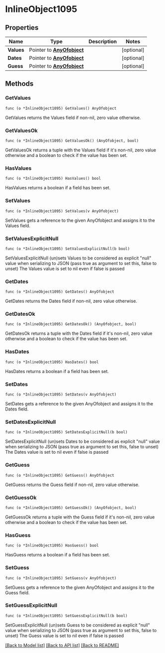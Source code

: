 # InlineObject1095

## Properties

Name | Type | Description | Notes
------------ | ------------- | ------------- | -------------
**Values** | Pointer to [**AnyOfobject**](anyOf&lt;object&gt;.md) |  | [optional] 
**Dates** | Pointer to [**AnyOfobject**](anyOf&lt;object&gt;.md) |  | [optional] 
**Guess** | Pointer to [**AnyOfobject**](anyOf&lt;object&gt;.md) |  | [optional] 

## Methods

### GetValues

`func (o *InlineObject1095) GetValues() AnyOfobject`

GetValues returns the Values field if non-nil, zero value otherwise.

### GetValuesOk

`func (o *InlineObject1095) GetValuesOk() (AnyOfobject, bool)`

GetValuesOk returns a tuple with the Values field if it's non-nil, zero value otherwise
and a boolean to check if the value has been set.

### HasValues

`func (o *InlineObject1095) HasValues() bool`

HasValues returns a boolean if a field has been set.

### SetValues

`func (o *InlineObject1095) SetValues(v AnyOfobject)`

SetValues gets a reference to the given AnyOfobject and assigns it to the Values field.

### SetValuesExplicitNull

`func (o *InlineObject1095) SetValuesExplicitNull(b bool)`

SetValuesExplicitNull (un)sets Values to be considered as explicit "null" value
when serializing to JSON (pass true as argument to set this, false to unset)
The Values value is set to nil even if false is passed
### GetDates

`func (o *InlineObject1095) GetDates() AnyOfobject`

GetDates returns the Dates field if non-nil, zero value otherwise.

### GetDatesOk

`func (o *InlineObject1095) GetDatesOk() (AnyOfobject, bool)`

GetDatesOk returns a tuple with the Dates field if it's non-nil, zero value otherwise
and a boolean to check if the value has been set.

### HasDates

`func (o *InlineObject1095) HasDates() bool`

HasDates returns a boolean if a field has been set.

### SetDates

`func (o *InlineObject1095) SetDates(v AnyOfobject)`

SetDates gets a reference to the given AnyOfobject and assigns it to the Dates field.

### SetDatesExplicitNull

`func (o *InlineObject1095) SetDatesExplicitNull(b bool)`

SetDatesExplicitNull (un)sets Dates to be considered as explicit "null" value
when serializing to JSON (pass true as argument to set this, false to unset)
The Dates value is set to nil even if false is passed
### GetGuess

`func (o *InlineObject1095) GetGuess() AnyOfobject`

GetGuess returns the Guess field if non-nil, zero value otherwise.

### GetGuessOk

`func (o *InlineObject1095) GetGuessOk() (AnyOfobject, bool)`

GetGuessOk returns a tuple with the Guess field if it's non-nil, zero value otherwise
and a boolean to check if the value has been set.

### HasGuess

`func (o *InlineObject1095) HasGuess() bool`

HasGuess returns a boolean if a field has been set.

### SetGuess

`func (o *InlineObject1095) SetGuess(v AnyOfobject)`

SetGuess gets a reference to the given AnyOfobject and assigns it to the Guess field.

### SetGuessExplicitNull

`func (o *InlineObject1095) SetGuessExplicitNull(b bool)`

SetGuessExplicitNull (un)sets Guess to be considered as explicit "null" value
when serializing to JSON (pass true as argument to set this, false to unset)
The Guess value is set to nil even if false is passed

[[Back to Model list]](../README.md#documentation-for-models) [[Back to API list]](../README.md#documentation-for-api-endpoints) [[Back to README]](../README.md)


